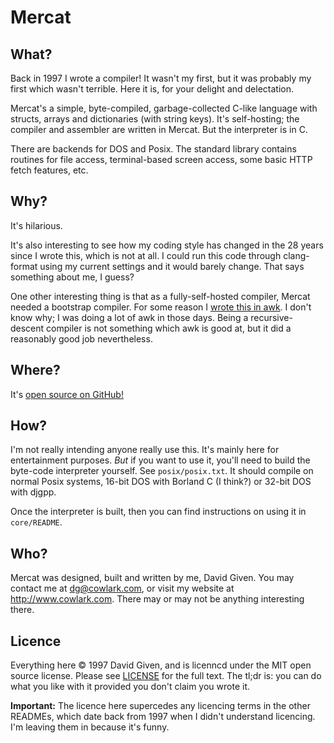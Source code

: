 Mercat
======

What?
-----

Back in 1997 I wrote a compiler! It wasn't my first, but it was probably my
first which wasn't terrible. Here it is, for your delight and delectation.

Mercat's a simple, byte-compiled, garbage-collected C-like language with
structs, arrays and dictionaries (with string keys). It's self-hosting; the
compiler and assembler are written in Mercat. But the interpreter is in C.

There are backends for DOS and Posix. The standard library contains routines
for file access, terminal-based screen access, some basic HTTP fetch features,
etc.

Why?
----

It's hilarious.

It's also interesting to see how my coding style has changed in the 28 years
since I wrote this, which is not at all. I could run this code through
clang-format using my current settings and it would barely change. That says
something about me, I guess?

One other interesting thing is that as a fully-self-hosted compiler, Mercat
needed a bootstrap compiler. For some reason I [wrote this in awk](core/com.awk).
I don't know why; I was doing a lot of awk in those days. Being a recursive-
descent compiler is not something which awk is good at, but it did a reasonably
good job nevertheless.

Where?
------

It's [open source on GitHub!](https://github.com/davidgiven/mercat)

How?
----

I'm not really intending anyone really use this. It's mainly here for
entertainment purposes. _But_ if you want to use it, you'll need to build the
byte-code interpreter yourself. See `posix/posix.txt`. It should compile on
normal Posix systems, 16-bit DOS with Borland C (I think?) or 32-bit DOS with
djgpp.

Once the interpreter is built, then you can find instructions on using it in
`core/README`.

Who?
----

Mercat was designed, built and written by me, David Given. You may
contact me at dg@cowlark.com, or visit my website at http://www.cowlark.com.
There may or may not be anything interesting there.

Licence
-------

Everything here  © 1997 David Given, and is licenncd under the MIT open source
license. Please see [LICENSE](LICENSE) for the full text.  The tl;dr is: you
can do what you like with it provided you don't claim you wrote it.

__Important:__ The licence here supercedes any licencing terms in the other
READMEs, which date back from 1997 when I didn't understand licencing. I'm
leaving them in because it's funny.

